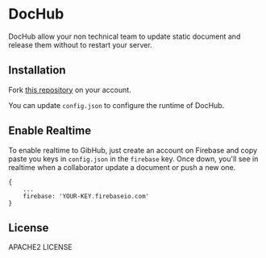 DocHub
======

DocHub allow your non technical team to update static document and release them without to restart your server.

Installation
------------

Fork [this repository](https://github.com/thyb/dochub) on your account.

You can update `config.json` to configure the runtime of DocHub.

Enable Realtime
---------------

To enable realtime to GibHub, just create an account on Firebase and copy paste you keys in `config.json` in the `firebase` key. Once down, you'll see in realtime when a collaborator update a document or push a new one.

    {
        ...
        firebase: 'YOUR-KEY.firebaseio.com'
    }

License
-------

APACHE2 LICENSE